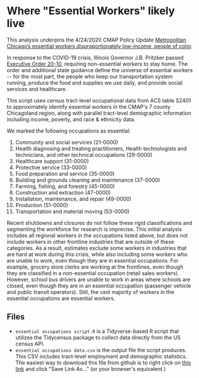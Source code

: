# Where "Essential Workers" likely live
This analysis underpins the 4/24/2020 CMAP Policy Update [Metropolitan Chicago’s essential workers disproportionately low-income, people of color](https://www.cmap.illinois.gov/updates/all/-/asset_publisher/UIMfSLnFfMB6/content/metropolitan-chicago-s-essential-workers-disproportionately-low-income-people-of-color).

In response to the COVID-19 crisis, Illinois Governor J.B. Pritzker passed [Executive Order 20-10](https://www2.illinois.gov/Pages/Executive-Orders/ExecutiveOrder2020-10.aspx), requiring non-essential workers to stay home. The order and additional state guidance define the universe of essential workers -- for the most part, the people who keep our transportation system running, produce the food and supplies we use daily, and provide social services and healthcare.

This script uses census tract-level occupational data from ACS table S2401 to approximately identify essential workers in the CMAP's 7 county Chicagoland region, along with parallel tract-level demographic information including income, poverty, and race & ethnicity data.

We marked the following occupations as essential:
1. Community and social services (21-0000) 
2. Health diagnosing and treating practitioners, Health technologists and technicians, and other technical occupations (29-0000) 
3. Healthcare support (31-0000) 
4. Protective service (33-0000) 
5. Food preparation and service (35-0000) 
6. Building and grounds cleaning and maintenance (37-0000) 
8. Farming, fishing, and forestry (45-0000) 
9. Construction and extraction (47-0000) 
10. Installation, maintenance, and repair (49-0000) 
11. Production (51-0000) 
12. Transportation and material moving (53-0000) 

Recent shutdowns and closures do not follow these rigid classifications and segmenting the workforce for research is imprecise. This initial analysis includes all regional workers in the occupations listed above, but does not include workers in other frontline industries that are outside of these categories. As a result, estimates exclude some workers in industries that are hard at work during this crisis, while also including some workers who are unable to work, even though they are in essential occupations. For example, grocery store clerks are working at the frontlines, even though they are classified in a non-essential occupation (retail sales workers). However, school bus drivers are unable to work in areas where schools are closed, even though they are in an essential occupation (passenger vehicle and public transit operators). Still, the vast majority of workers in the essential occupations are essential workers. 


## Files
- `essential occupations script.R` is a Tidyverse-based R script that utilizes the Tidycensus package to collect data directly from the US census API.
- `essential occupations data.csv` is the output file the script produces. This CSV includes tract-level employment and demographic statistics. The easiest way to download this file from github is to right click on [this link](https://github.com/CMAP-REPOS/essentialworkers/raw/master/essential%20occupations%20data.csv) and click "Save Link As..." (or your browser's equivalent.)

